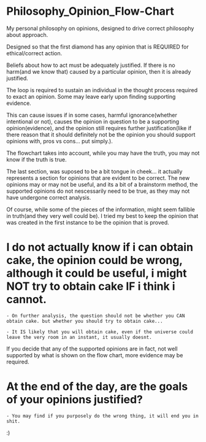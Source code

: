 # Philosophy_Opinion_Flow-Chart
My personal philosophy on opinions, designed to drive correct philosophy about approach.

Designed so that the first diamond has any opinion that is REQUIRED for ethical/correct action.

Beliefs about how to act must be adequately justified. If there is no harm(and we know that) caused by a particular opinion, then it is already justified.

The loop is required to sustain an individual in the thought process required to exact an opinion. Some may leave early upon finding supporting evidence.

This can cause issues if in some cases, harmful ignorance(whether intentional or not), causes the opinion in question to be a supporting opinion(evidence), and the opinion still requires further justification(like if there reason that it should definitely not be the opinion you should support opinions with, pros vs cons... put simply.).

The flowchart takes into account, while you may have the truth, you may not know if the truth is true.

The last section, was suposed to be a bit tongue in cheek... it actually represents a section for opinions that are evident to be correct. The new opinions may or may not be useful, and its a bit of a brainstorm method, the supported opinions do not nescessarily need to be true, as they may not have undergone correct analysis.

Of course, while some of the pieces of the information, might seem fallible in truth(and they very well could be). I tried my best to keep the opinion that was created in the first instance to be the opinion that is proved.

# I do not actually know if i can obtain cake, the opinion could be wrong, although it could be useful, i might NOT try to obtain cake IF i think i cannot.

    - On further analysis, the question should not be whether you CAN obtain cake. but whether you should try to obtain cake...

    - It IS likely that you will obtain cake, even if the universe could leave the very room in an instant, it usually doesnt.

If you decide that any of the supported opinions are in fact, not well supported by what is shown on the flow chart, more evidence may be required.


# At the end of the day, are the goals of your opinions justified?
    - You may find if you purposely do the wrong thing, it will end you in shit.

:)
